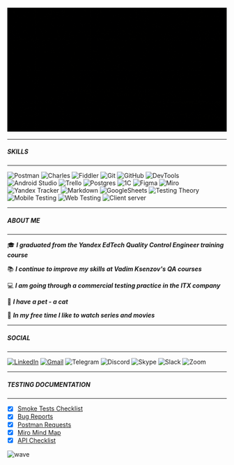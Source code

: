 ![welcome](https://github.com/VictoriaK-QA/VictoriaK-QA/blob/main/1.3.gif)

---
##### SKILLS
---

![Postman](https://img.shields.io/badge/Postman-FF6C37?style=for-the-badge&logo=postman&logoColor=white)
![Charles](https://img.shields.io/badge/CHARLES-d3dade?style=for-the-badge&logo=CHARLES&logoColor=white)
![Fiddler](https://img.shields.io/badge/Fiddler-63e60b?style=for-the-badge&logo=Fiddler&logoColor=white)
![Git](https://img.shields.io/badge/git-%23F05033.svg?style=for-the-badge&logo=git&logoColor=white)
![GitHub](https://img.shields.io/badge/github-%23121011.svg?style=for-the-badge&logo=github&logoColor=white)
![DevTools](https://img.shields.io/badge/DEVTOOLS-4285F4?style=for-the-badge&logo=DEVTOOLS&logoColor=white)
![Android Studio](https://img.shields.io/badge/Android%20Studio-3ae180.svg?style=for-the-badge&logo=android-studio&logoColor=white)
![Trello](https://img.shields.io/badge/Trello-095fda.svg?style=for-the-badge&logo=Trello&logoColor=white)
![Postgres](https://img.shields.io/badge/PostgreSQL-%23316192.svg?style=for-the-badge&logo=postgresql&logoColor=white)
![1C](https://img.shields.io/badge/1С%20Предприятие%208.3.-ed1c24?style=for-the-badge&logo=1C&logoColor=white)
![Figma](https://img.shields.io/badge/figma-%23F24E1E.svg?style=for-the-badge&logo=figma&logoColor=white)
![Miro](https://img.shields.io/badge/MIRO-ffba00?style=for-the-badge&logo=MIRO&logoColor=white)
![Yandex Tracker](https://img.shields.io/badge/Yandex%20Tracker-5ca5f8?style=for-the-badge&logo=YandexTracker&logoColor=white)
![Markdown](https://img.shields.io/badge/markdown-%23000000.svg?style=for-the-badge&logo=markdown&logoColor=white)
![GoogleSheets](https://img.shields.io/badge/Google%20Sheets-188038?style=for-the-badge&logo=Google-Sheets&logoColor=white)
![Testing Theory](https://img.shields.io/badge/Testing%20Theory-674ea7?style=for-the-badge&logo=Testing-Theory&logoColor=white)
![Mobile Testing](https://img.shields.io/badge/Mobile%20Testing-a1ab26?style=for-the-badge&logo=Mobile&logoColor=white)
![Web Testing](https://img.shields.io/badge/Web%20Testing-3867a2?style=for-the-badge&logo=Web&logoColor=white)
![Client server](https://img.shields.io/badge/Client%20Server-e53e31?style=for-the-badge&logo=Client-Server&logoColor=white)

---
##### ABOUT ME
---

:mortar_board: ***I graduated from the Yandex EdTech Quality Control Engineer training course***

:books: ***I continue to improve my skills at Vadim Ksenzov's QA courses***

:computer: ***I am going through a commercial testing practice in the ITX company***

:feet: ***I have a pet - a cat***

:ghost: ***In my free time I like to watch series and movies***


---
##### SOCIAL
---

[![LinkedIn](https://img.shields.io/badge/linkedin-%230077B5.svg?style=for-the-badge&logo=linkedin&logoColor=white)](https://www.linkedin.com/in/victoria-link/)
[![Gmail](https://img.shields.io/badge/Gmail-D14836?style=for-the-badge&logo=gmail&logoColor=white)](https://mail.google.com/mail/u/0/#inbox?compose=CllgCKCGCqJzWXHhXjdklTJdvNfRrQtPBCJlQWxBhsTVDBDtNSzFqtrDCMWnHswcRlBLqBQTKNB)
![Telegram](https://img.shields.io/badge/Telegram-2CA5E0?style=for-the-badge&logo=telegram&logoColor=white)
![Discord](https://img.shields.io/badge/Discord-%235865F2.svg?style=for-the-badge&logo=discord&logoColor=white)
![Skype](https://img.shields.io/badge/Skype-%2300AFF0.svg?style=for-the-badge&logo=Skype&logoColor=white)
![Slack](https://img.shields.io/badge/Slack-4A154B?style=for-the-badge&logo=slack&logoColor=white)
![Zoom](https://img.shields.io/badge/Zoom-2D8CFF?style=for-the-badge&logo=zoom&logoColor=white)

---
##### TESTING DOCUMENTATION
---

- [X] [Smoke Tests Checklist]()
- [X] [Bug Reports]()
- [X] [Postman Requests]()
- [X] [Miro Mind Map]()
- [X] [API Checklist]()

![wave](https://raw.githubusercontent.com/trinib/trinib/82213791fa9ff58d3ca768ddd6de2489ec23ffca/images/footer.svg)